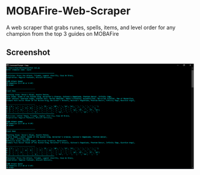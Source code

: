 # MOBAFire-Web-Scraper
A web scraper that grabs runes, spells, items, and level order for any champion from the top 3 guides on MOBAFire

## Screenshot
![](lol.png)
